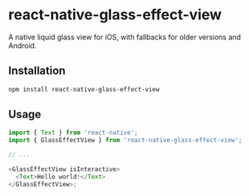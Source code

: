 # react-native-glass-effect-view

A native liquid glass view for iOS, with fallbacks for older versions and Android.

## Installation

```sh
npm install react-native-glass-effect-view
```

## Usage

```js
import { Text } from 'react-native';
import { GlassEffectView } from 'react-native-glass-effect-view';

// ...

<GlassEffectView isInteractive>
  <Text>Hello world!</Text>
</GlassEffectView>;
```

